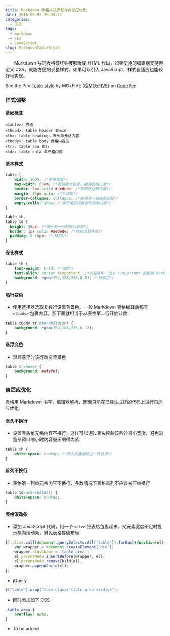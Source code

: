 ```yaml
---
title: Markdown 表格样式调整与自适应优化
date: 2016-06-07 20:39:17
categories:
  - 工具
tags: 
  - markdown
  - css
  - JavaScript
slug: MarkdownTableStyle
---
```


　　Markdown 写的表格最终会被解析成 HTML 代码，如果使用的编辑器支持自定义 CSS，就能方便的调整样式。如果可以引入 JavaScript，样式自适应也能较好地实现。

<!-- more -->
<p data-height="300" data-theme-id="0" data-slug-hash="ONyKqb" data-default-tab="css" data-user="MOxFIVE" class="codepen">See the Pen <a href="http://codepen.io/MOxFIVE/pen/ONyKqb/"　rel="external nofollow">Table style</a> by MOxFIVE (<a href="http://codepen.io/MOxFIVE"　rel="external nofollow">@MOxFIVE</a>) on <a href="http://codepen.io"　rel="external nofollow">CodePen</a>.</p>
<script async src="//assets.codepen.io/assets/embed/ei.js"></script>

### 样式调整

#### 基础概念

    <table>: 表格
    <thead>: table header 表头区
    <th>: table headings 表头单元格内容
    <tbody>: table body 表格内容区
    <tr>: table row 表行
    <td>: table data 单元格内容


#### 基本样式

``` css
table {
    width: 100%; /*表格宽度*/
    max-width: 65em; /*表格最大宽度，避免表格过宽*/
    border: 1px solid #dedede; /*表格外边框设置*/
    margin: 15px auto; /*外边距*/
    border-collapse: collapse; /*使用单一线条的边框*/
    empty-cells: show; /*单元格无内容依旧绘制边框*/
}

table th,
table td {
  height: 35px; /*统一每一行的默认高度*/
  border: 1px solid #dedede; /*内部边框样式*/
  padding: 0 10px; /*内边距*/
}
```

#### 表头样式

``` css
table th {
    font-weight: bold; /*加粗*/
    text-align: center !important; /*内容居中，加上 !important 避免被 Markdown 样式覆盖*/
    background: rgba(158,188,226,0.2); /*背景色*/
}
```

#### 隔行变色
- 使用选择器选取复数行设置背景色。一般 Markdown 表格编译后都有 `<tbody>` 包裹内容，那下面就相当于从表格第二行开始计数

``` css
table tbody tr:nth-child(2n) {
    background: rgba(158,188,226,0.12);
}
```

#### 悬浮变色
- 鼠标悬浮时该行改变背景色

``` css
table tr:hover {
    background: #efefef;
}
```


### 自适应优化
表格用 Markdown 书写，编辑器解析，因而只能在已经生成好的代码上进行自适应优化。

#### 表头不换行
- 设置表头单元格内容不换行，这样可以通过表头控制该列的最小宽度，避免浏览器窗口缩小时内容被压缩得太紧

``` css
table th {
    white-space: nowrap; /*表头内容强制在一行显示*/
}
```

#### 首列不换行
- 表格第一列单元格内容不换行，多数情况下表格首列不应该被压缩换行

``` css
table td:nth-child(1) {
    white-space: nowrap;
}
```

#### 表格滚动条
- 添加 JavaScript 代码，用一个 `<div>` 把表格包裹起来，父元素宽度不足时显示横向滚动条，避免表格撑破布局

``` js
[].slice.call(document.querySelectorAll('table')).forEach(function(el){
    var wrapper = document.createElement('div');
    wrapper.className = 'table-area';
    el.parentNode.insertBefore(wrapper, el);
    el.parentNode.removeChild(el);
    wrapper.appendChild(el);
})
```

- jQuery

``` js
$("table").wrap("<div class='table-area'></div>");
```

- 同时添加如下 CSS

``` css
.table-area {
    overflow: auto;
}
```


- To be added
